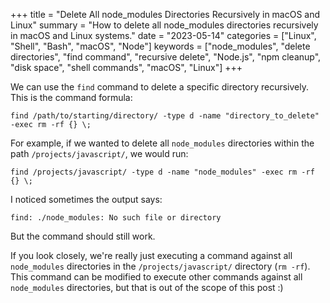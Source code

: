 +++
title = "Delete All node_modules Directories Recursively in macOS and Linux"
summary = "How to delete all node_modules directories recursively in macOS and Linux systems."
date = "2023-05-14"
categories = ["Linux", "Shell", "Bash", "macOS", "Node"]
keywords = ["node_modules", "delete directories", "find command", "recursive delete", "Node.js", "npm cleanup", "disk space", "shell commands", "macOS", "Linux"]
+++

We can use the `find` command to delete a specific directory recursively. This is the command formula:

```shell
find /path/to/starting/directory/ -type d -name "directory_to_delete" -exec rm -rf {} \;
```

For example, if we wanted to delete all `node_modules` directories within the path `/projects/javascript/`, we would run:

```shell
find /projects/javascript/ -type d -name "node_modules" -exec rm -rf {} \;
```

I noticed sometimes the output says:

```
find: ./node_modules: No such file or directory
```

But the command should still work.

If you look closely, we're really just executing a command against all `node_modules` directories in the `/projects/javascript/` directory (`rm -rf`). This command can be modified to execute other commands against all `node_modules` directories, but that is out of the scope of this post :)
